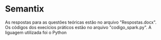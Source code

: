 # Semantix

As respostas para as questões teóricas estão no arquivo "Respostas.docx".<br />
Os códigos dos execícios práticos estão no arquivo "codigo_spark.py". A liguagem utilizada foi o Python 
